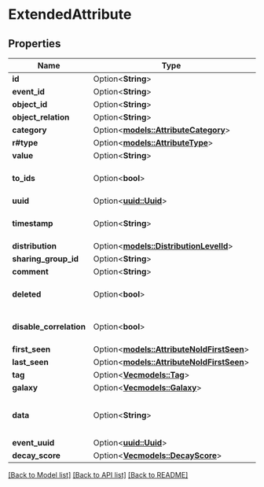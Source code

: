 # ExtendedAttribute

## Properties

Name | Type | Description | Notes
------------ | ------------- | ------------- | -------------
**id** | Option<**String**> |  | [optional]
**event_id** | Option<**String**> |  | [optional]
**object_id** | Option<**String**> |  | [optional]
**object_relation** | Option<**String**> |  | [optional]
**category** | Option<[**models::AttributeCategory**](AttributeCategory.md)> |  | [optional]
**r#type** | Option<[**models::AttributeType**](AttributeType.md)> |  | [optional]
**value** | Option<**String**> |  | [optional]
**to_ids** | Option<**bool**> |  | [optional][default to true]
**uuid** | Option<[**uuid::Uuid**](uuid::Uuid.md)> |  | [optional]
**timestamp** | Option<**String**> |  | [optional][default to 0]
**distribution** | Option<[**models::DistributionLevelId**](DistributionLevelId.md)> |  | [optional]
**sharing_group_id** | Option<**String**> |  | [optional]
**comment** | Option<**String**> |  | [optional]
**deleted** | Option<**bool**> |  | [optional][default to false]
**disable_correlation** | Option<**bool**> |  | [optional][default to false]
**first_seen** | Option<[**models::AttributeNoIdFirstSeen**](AttributeNoId_first_seen.md)> |  | [optional]
**last_seen** | Option<[**models::AttributeNoIdFirstSeen**](AttributeNoId_first_seen.md)> |  | [optional]
**tag** | Option<[**Vec<models::Tag>**](Tag.md)> |  | [optional]
**galaxy** | Option<[**Vec<models::Galaxy>**](Galaxy.md)> |  | [optional]
**data** | Option<**String**> | base64 representation of the attachment | [optional]
**event_uuid** | Option<[**uuid::Uuid**](uuid::Uuid.md)> |  | [optional]
**decay_score** | Option<[**Vec<models::DecayScore>**](DecayScore.md)> |  | [optional]

[[Back to Model list]](../README.md#documentation-for-models) [[Back to API list]](../README.md#documentation-for-api-endpoints) [[Back to README]](../README.md)


